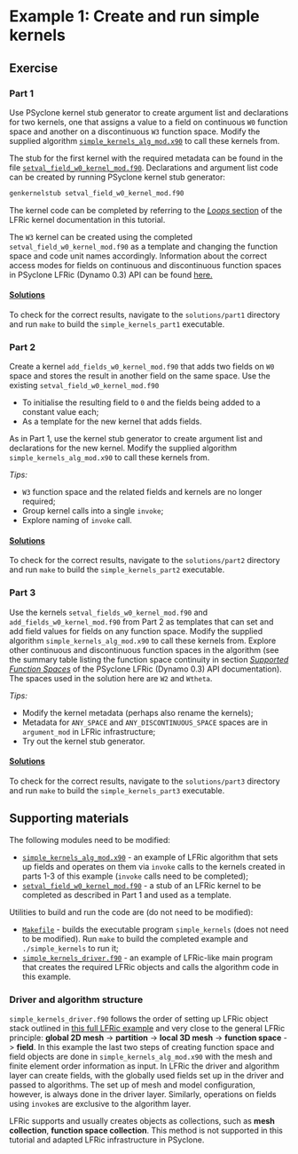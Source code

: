 # Example 1: Create and run simple kernels

## Exercise

### Part 1

Use PSyclone kernel stub generator to create argument list and
declarations for two kernels, one that assigns a value to a field on
continuous `W0` function space and another on a discontinuous `W3`
function space. Modify the supplied algorithm
[`simple_kernels_alg_mod.x90`](simple_kernels_alg_mod.x90) to call
these kernels from.

The stub for the first kernel with the required metadata can be found
in the file [`setval_field_w0_kernel_mod.f90`](
setval_field_w0_kernel_mod.f90). Declarations and argument
list code can be created by running PSyclone kernel stub generator:

```bash
genkernelstub setval_field_w0_kernel_mod.f90
```

The kernel code can be completed by referring to the [*Loops* section](
../background/LFRic_kernel.md#loops) of the LFRic kernel documentation in
this tutorial.

The `W3` kernel can be created using the completed
`setval_field_w0_kernel_mod.f90` as a template and changing the function
space and code unit names accordingly. Information about the correct
access modes for fields on continuous and discontinuous function spaces
in PSyclone LFRic (Dynamo 0.3) API can be found [here.](
https://psyclone.readthedocs.io/en/stable/dynamo0p3.html#valid-access-modes)

#### [Solutions](solutions/part1)

To check for the correct results, navigate to the `solutions/part1`
directory and run `make` to build the `simple_kernels_part1` executable.

### Part 2

Create a kernel `add_fields_w0_kernel_mod.f90` that adds two fields on
`W0` space and stores the result in another field on the same space. Use
the existing `setval_field_w0_kernel_mod.f90`
* To initialise the resulting field to `0` and the fields being added
  to a constant value each;
* As a template for the new kernel that adds fields.

As in Part 1, use the kernel stub generator to create argument list
and declarations for the new kernel. Modify the supplied algorithm
`simple_kernels_alg_mod.x90` to call these kernels from.

*Tips:*
* `W3` function space and the related fields and kernels are no
  longer required;
* Group kernel calls into a single `invoke`;
* Explore naming of `invoke` call.

#### [Solutions](solutions/part2)

To check for the correct results, navigate to the `solutions/part2`
directory and run `make` to build the `simple_kernels_part2` executable.

### Part 3

Use the kernels `setval_fields_w0_kernel_mod.f90` and
`add_fields_w0_kernel_mod.f90` from Part 2 as templates that can set and
add field values for fields on any function space. Modify the supplied
algorithm `simple_kernels_alg_mod.x90` to call these kernels from. Explore
other continuous and discontinuous function spaces in the algorithm (see
the summary table listing the function space continuity in section
[*Supported Function Spaces*](
https://psyclone.readthedocs.io/en/stable/dynamo0p3.html#supported-function-spaces)
of the PSyclone LFRic (Dynamo 0.3) API documentation). The spaces used in
the solution here are `W2` and `Wtheta`.

*Tips:*

* Modify the kernel metadata (perhaps also rename the kernels);
* Metadata for `ANY_SPACE` and `ANY_DISCONTINUOUS_SPACE` spaces are
  in `argument_mod` in LFRic infrastructure;
* Try out the kernel stub generator.

#### [Solutions](solutions/part3)

To check for the correct results, navigate to the `solutions/part3`
directory and run `make` to build the `simple_kernels_part3` executable.

## Supporting materials

The following modules need to be modified:

* [`simple_kernels_alg_mod.x90`](simple_kernels_alg_mod.x90) - an example
  of LFRic algorithm that sets up fields and operates on them via `invoke`
  calls to the kernels created in parts 1-3 of this example (`invoke`
  calls need to be completed);
* [`setval_field_w0_kernel_mod.f90`](setval_field_w0_kernel_mod.f90) - a
  stub of an LFRic kernel to be completed as described in Part 1 and used
  as a template.

Utilities to build and run the code are (do not need to be modified):

* [`Makefile`](Makefile) - builds the executable program `simple_kernels`
  (does not need to be modified). Run `make` to build the completed
  example and `./simple_kernels` to run it;
* [`simple_kernels_driver.f90`](simple_kernels_driver.f90) - an example
  of LFRic-like main program that creates the required LFRic objects and
  calls the algorithm code in this example.

### Driver and algorithm structure

`simple_kernels_driver.f90` follows the order of setting up LFRic object
stack outlined in [this full LFRic example](
../../../../../examples/lfric/full_example/README.md) and very close to
the general LFRic principle: **global 2D mesh** -> **partition** ->
**local 3D mesh** -> **function space** -> **field**. In this example
the last two steps of creating function space and field objects are
done in `simple_kernels_alg_mod.x90` with the mesh and finite element order
information as input. In LFRic the driver and algorithm layer can
create fields, with the globally used fields set up in the driver and
passed to algorithms. The set up of mesh and model configuration,
however, is always done in the driver layer. Similarly, operations on
fields using `invoke`s are exclusive to the algorithm layer.

LFRic supports and usually creates objects as collections, such as
**mesh collection**, **function space collection**. This method is
not supported in this tutorial and adapted LFRic infrastructure in
PSyclone.
